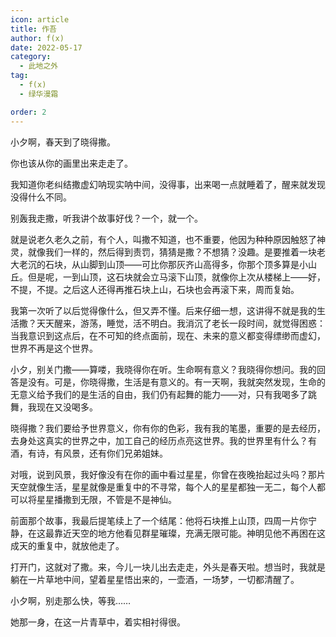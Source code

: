 ```yaml
---
icon: article
title: 作吾
author: f(x)
date: 2022-05-17
category:
  - 此地之外
tag:
  - f(x)
  - 绿华漫霜

order: 2
---
```


小夕啊，春天到了晓得撒。

你也该从你的画里出来走走了。

<!-- more -->

我知道你老纠结撒虚幻呐现实呐中间，没得事，出来喝一点就睡着了，醒来就发现没得什么不同。

别轰我走撒，听我讲个故事好伐？一个，就一个。

就是说老久老久之前，有个人，叫撒不知道，也不重要，他因为种种原因触怒了神灵，就像我们一样的，然后得到责罚，猜猜是撒？不想猜？没趣。是要推着一块老大老沉的石块，从山脚到山顶——可比你那灰齐山高得多，你那个顶多算是小山丘。但是呢，一到山顶，这石块就会立马滚下山顶，就像你上次从楼梯上——好，不提，不提。之后这人还得再推石块上山，石块也会再滚下来，周而复始。

我第一次听了以后觉得像什么，但又弄不懂。后来仔细一想，这讲得不就是我的生活撒？天天醒来，游荡，睡觉，活不明白。我消沉了老长一段时间，就觉得困惑：当我意识到这点后，在不可知的终点面前，现在、未来的意义都变得缥缈而虚幻，世界不再是这个世界。

小夕，别关门撒——算喽，我晓得你在听。生命啊有意义？我晓得你想问。我的回答是没有。可是，你晓得撒，生活是有意义的。有一天啊，我就突然发现，生命的无意义给予我们的是生活的自由，我们仍有起舞的能力——对，只有我喝多了跳舞，我现在又没喝多。

晓得撒？我们要给予世界意义，你有你的色彩，我有我的笔墨，重要的是去经历，去身处这真实的世界之中，加工自己的经历点亮这世界。我的世界里有什么？有酒，有诗，有风景，还有你们兄弟姐妹。

对哦，说到风景，我好像没有在你的画中看过星星，你曾在夜晚抬起过头吗？那片天空就像生活，星星就像是重复中的不寻常，每个人的星星都独一无二，每个人都可以将星星播撒到无限，不管是不是神仙。

前面那个故事，我最后提笔续上了一个结尾：他将石块推上山顶，四周一片你宁静，在这最靠近天空的地方他看见群星璀璨，充满无限可能。神明见他不再困在这成天的重复中，就放他走了。

打开门，这就对了撒。来，今儿一块儿出去走走，外头是春天啦。想当时，我就是躺在一片草地中间，望着星星悟出来的，一壶酒，一场梦，一切都清醒了。

小夕啊，别走那么快，等我……

她那一身，在这一片青草中，着实相衬得很。<eod />

<FakeAds />